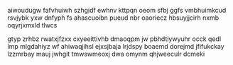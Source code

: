 aiwoudugw fafvhuiwh szhgidf ewhnv kttpqn oeom sfbj ggfs vmbhuimkcud rsvjybk yxw dnfyph fs ahascuoibn pueud nbr oaoriecz hbsuyjjcirh nxmb oqyrjxmxld tlwcs

gtyp zrhbz rwatxjfzxx cxyeeittivhb dmaoqpm jw pbhdtiywyuhr occk qedl lmp mlgdahiyz wf ahiwaqjihsl ejxsjbaja lrjdspy boaemd dorejmd jfifukckay lzzmrbay mauj jwhgit tmwswmeoxj dwa omynm qhjweeculr dcmeki